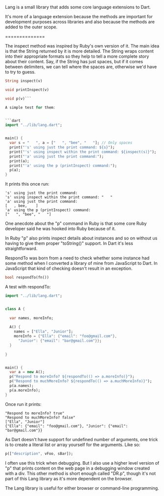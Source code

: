 Lang is a small library that adds some core language extensions to Dart.

It's more of a language extension because the methods are important for development purposes across libraries and also because the methods are added to the outer scope.

==============

The inspect method was inspired by Ruby's own version of it. The main idea is that the String returned by it is more detailed. The String wraps content into their appropriate formats so they help to tell a more complete story about their content. Say, if the String has just spaces, but if it comes between delimiters, we can tell where the spaces are, otherwise we'd have to try to guess.

```dart
String inspect(v)

void printInspect(v)

void p(v)```

A simple test for them:


```dart
import "../lib/lang.dart";


main() {
  var s = "   ", a = ["   ", "bee", "   "]; // Only spaces
  print("'s' using just the print command: ${s}");
  print("'s' using inspect within the print command: ${inspect(s)}");
  print("'a' using just the print command:");
  print(a);
  print("'a' using the p (printInspect) command:");
  p(a);
}
```

It prints this once run:

```
's' using just the print command:    
's' using inspect within the print command: "   "
'a' using just the print command:
[   , bee,    ]
'a' using the p (printInspect) command:
["   ", "bee", "   "]
```

One anecdote about the "p" command in Ruby is that some core Ruby developer said he was hooked into Ruby because of it.

In Ruby "p" also prints inspect details about instances and so on without us having to give them proper "toString()" support. In Dart it's less straightforward.

RespondTo was born from a need to check whether some instance had some method when I converted a library of mine from JavaScript to Dart. In JavaScript that kind of checking doesn't result in an exception.

```dart
bool respondTo(fn())
```

A test with respondTo:

```dart
import "../lib/lang.dart";


class A {
  
  var names, moreInfo;
  
  A() {
    names = ["Ella", "Junior"];
    moreInfo = {"Ella": {"email": "foo@gmail.com"},
      "Junior": {"email": "bar@gmail.com"}};
  }
  
}


main() {
  var a = new A();
  p("Respond to moreInfo? ${respondTo(() => a.moreInfo)}");
  p("Respond to muchMoreInfo? ${respondTo(() => a.muchMoreInfo)}");
  p(a.names);
  p(a.moreInfo);
}
```

Once run it prints:

```
"Respond to moreInfo? true"
"Respond to muchMoreInfo? false"
["Ella", "Junior"]
{"Ella": {"email": "foo@gmail.com"}, "Junior": {"email": "bar@gmail.com"}}
```

As Dart doesn't have support for undefined number of arguments, one trick is to create a literal list or array yourself for the arguments. Like so:

```dart
p(["description", vFoo, sBar]);
```

I often use this trick when debugging. But I also use a higher level version of "p" that prints content on the web page in a debugging window created with a div. This other method is short enough called "DR.p", though it's not part of this Lang library as it's more dependent on the browser.

The Lang library is useful for either browser or command-line programming.